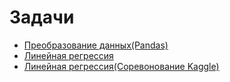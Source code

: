 # Задачи

+ [Преобразование данных(Pandas)](https://github.com/SoinRoma/MSU_3Course/tree/master/neural_networks/data_conversion)
+ [Линейная регрессия](https://github.com/SoinRoma/MSU_3Course/tree/master/neural_networks/regression)
+ [Линейная регрессия(Соревонование Kaggle)](https://github.com/SoinRoma/MSU_3Course/tree/master/neural_networks/kaggle-regression)
